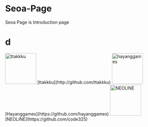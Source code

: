 # Seoa-Page
Seoa Page is  Introduction page

# d
<img src="https://avatars.githubusercontent.com/ttakkku" width="100" title="ttakkku">
[ttakkku](http://github.com/ttakkku)   <img src="https://avatars.githubusercontent.com/hayanggames" width="100" title="hayanggames">[Hayanggames](https://github.com/hayanggames) <img src="https://avatars.githubusercontent.com/code325" width="100" title="NEOLINE">[NEOLINE](https://github.com/code325)
